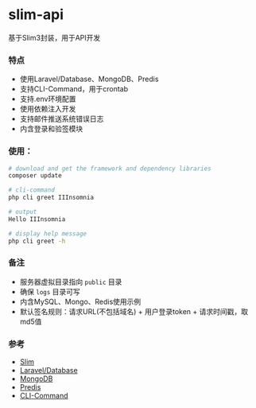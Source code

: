 # slim-api

基于Slim3封装，用于API开发

### 特点

* 使用Laravel/Database、MongoDB、Predis
* 支持CLI-Command，用于crontab
* 支持.env环境配置
* 使用依赖注入开发
* 支持邮件推送系统错误日志
* 内含登录和验签模块

### 使用：

```sh
# download and get the framework and dependency libraries
composer update
```

```sh
# cli-command
php cli greet IIInsomnia

# output
Hello IIInsomnia

# display help message
php cli greet -h
```

### 备注

* 服务器虚拟目录指向 `public` 目录
* 确保 `logs` 目录可写
* 内含MySQL、Mongo、Redis使用示例
* 默认签名规则：请求URL(不包括域名) + 用户登录token + 请求时间戳，取md5值

### 参考

* [Slim](http://www.slimphp.net/)
* [Laravel/Database](https://laravel.com/docs/5.4/database)
* [MongoDB](https://docs.mongodb.com/php-library/master/tutorial/)
* [Predis](https://packagist.org/packages/predis/predis)
* [CLI-Command](http://symfony.com/doc/current/components/console.html)